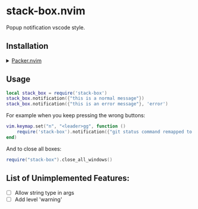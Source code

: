 # stack-box.nvim

Popup notification vscode style.

## Installation

<details>
	<summary><a href="https://github.com/wbthomason/packer.nvim">Packer.nvim</a></summary>

```lua
use {
    "dssste/stack-box.nvim",
    config = function()
        require("stack-box").setup()
    end,
}
```

</details>

## Usage

```lua
local stack_box = require('stack-box')
stack_box.notification({"this is a normal message"})
stack_box.notification({"this is an error message"}, 'error')
```

For example when you keep pressing the wrong buttons:

```lua
vim.keymap.set("n", "<leader>gg", function ()
    require('stack-box').notification({"git status command remapped to <c-g>"}, 'error')
end)
```


And to close all boxes:

```lua
require("stack-box").close_all_windows()
```

## List of Unimplemented Features:

- [ ] Allow string type in args
- [ ] Add level 'warning'
